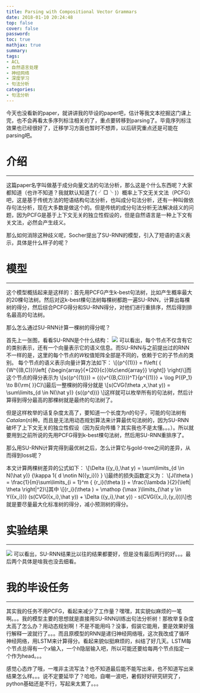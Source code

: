 ```yaml
---
title: Parsing with Compositional Vector Grammars
date: 2018-01-10 20:24:48
top: false
cover: false
password:
toc: true
mathjax: true
summary:
tags:
- ACL
- 自然语言处理
- 神经网络
- 深度学习
- 句法分析
categories:
- 句法分析
---
```


今天也没看新的paper，就讲讲我的毕设的paper吧，估计等我文本挖掘这门课上完，也不会再看太多序列标注相关的了，重点要转移到parsing了。毕竟序列标注效果也已经很好了，迁移学习方面也暂时不想弄，以后研究重点还是可能在parsing吧。

# 介绍
---
这篇paper名字叫做基于成分向量文法的句法分析，那么这是个什么东西呢？大家都知道（也许不知道？我就默认知道了( ╯□╰ )）概率上下文无关文法（PCFG）吧，这是基于传统方法的短语结构句法分析，也叫成分句法分析，还有一种叫做依存句法分析，现在大多数是做这个的。但是传统的成分句法分析无法解决歧义的问题，因为PCFG是基于上下文无关的独立性假设的，但是自然语言是一种上下文有关文法，必然会产生歧义。

那么如何消除这种歧义呢，Socher提出了SU-RNN的模型，引入了短语的语义表示，具体是什么样子的呢？

# 模型
---
这个模型概括起来是这样的：首先用PCFG产生k-best句法树，比如产生概率最大的20棵句法树。然后对这k-best棵句法树每棵树都跑一遍SU-RNN，计算出每棵树的得分，然后综合PCFG得分和SU-RNN得分，对他们进行重排序，然后得到排名最高的句法树。

那么怎么通过SU-RNN计算一棵树的得分呢？

首先上一张图，看看SU-RNN是个什么结构：
![](1.png)
可以看出，每个节点不仅含有它的类别表示，还有一个向量表示它的语义信息。而SU-RNN与之前提出过的RNN不一样的是，这里的每个节点的$W$权值矩阵全部是不同的，依赖于它的子节点的类别。
每个节点的语义表示向量计算方法如下：
\\[{p^{(1)}} = f\left( { {W^{(B,C)}}\left[ {\begin{array}{*{20}{c}}b\\c\end{array}} \right]} \right)\\]而这个节点的得分表示为
\\[s({p^{(1)}}) = {({v^{(B,C)}})^T}{p^{(1)}} + \log P({P_1} \to B{\rm{ }}C)\\]最后一整棵树的得分就是
\\[s(CVG(\theta ,x,\hat y)) = \sum\limits_{d \in N(\hat y)} {s({p^d})} \\]这样就可以枚举所有的句法树，然后计算得到得分最高的那棵树就是最终的句法树了。

但是这样枚举的话复杂度太高了，要知道一个长度为$n$的句子，可能的句法树有$Catalan(n)$种。而且是无法用动态规划算法来计算最优句法树的，因为SU-RNN破坏了上下文无关的独立性假设（因为反向传播？其实我也不是太懂。。。）。所以就要用到之前所说的先用PCFG得到k-best棵句法树，然后用SU-RNN重排序了。

那么用SU-RNN计算完得到最优树之后，怎么计算它与gold-tree之间的差异，从而得到loss呢？

本文计算两棵树差异的公式如下：
\\[\Delta ({y_i},\hat y) = \sum\limits_{d \in N(\hat y)} {\kappa 1\{ d \notin N({y_i})\} } \\]最终的损失函数定义为：
\\[J(\theta ) = \frac{1}{m}\sum\limits_{i = 1}^m { {r_i}(\theta )}  + \frac{\lambda }{2}{\left\| \theta  \right\|^2}\\]其中
\\[{r_i}(\theta ) = \mathop {\max }\limits_{\hat y \in Y({x_i})} (s(CVG({x_i},\hat y)) + \Delta ({y_i},\hat y)) - s(CVG({x_i},{y_i}))\\]也就是要尽量最大化标准树的得分，减小预测树的得分。

# 实验结果
---
![](2.png)
可以看出，SU-RNN结果比以往的结果都要好，但是没有最后两行的好。。。最后两个具体是啥我也没去细看。

# 我的毕设任务
---
其实我的任务不用PCFG，看起来减少了工作量？嘿嘿，其实貌似麻烦的一笔啊。。。我的模型主要的思想就是直接用SU-RNN训练出句法分析树！那枚举复杂度太高了怎么办？用动态规划啊！不是不能用吗？没事，假装它能用，要是效果好强行解释一波就行了。。。而且原模型的RNN是递归神经网络哦，这次我改成了循环神经网络，用LSTM来计算得分。看起来貌似挺麻烦的，纠结了好几天。LSTM每个节点总得有一个$x$输入，一个$h$隐层输入吧，所以可能还要给每两个节点指定一个作为head。。。

感觉心态炸了哦，一堆非主流写法？也不知道最后能不能写出来，也不知道写出来结果怎么样。。。说不定要延毕了？哈哈，自嘲一波吧，暑假好好研究研究了，python基础还是不行，写起来太累了。。。
